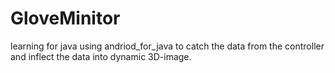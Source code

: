 GloveMinitor
=============

learning for java
using andriod_for_java to catch the data from the controller and inflect the data into dynamic 3D-image.
